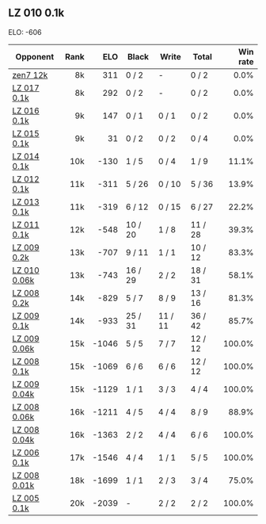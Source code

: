 ## LZ 010 0.1k ##

ELO: -606

Opponent | Rank | ELO | Black | Write | Total | Win rate
---------|-----:|----:|-------|-------|-------|-------:
[zen7 12k](zen7%2012k.md) | 8k | 311 | 0 / 2 | - | 0 / 2 | 0.0%
[LZ 017 0.1k](LZ%20017%200.1k.md) | 8k | 292 | 0 / 2 | - | 0 / 2 | 0.0%
[LZ 016 0.1k](LZ%20016%200.1k.md) | 9k | 147 | 0 / 1 | 0 / 1 | 0 / 2 | 0.0%
[LZ 015 0.1k](LZ%20015%200.1k.md) | 9k | 31 | 0 / 2 | 0 / 2 | 0 / 4 | 0.0%
[LZ 014 0.1k](LZ%20014%200.1k.md) | 10k | -130 | 1 / 5 | 0 / 4 | 1 / 9 | 11.1%
[LZ 012 0.1k](LZ%20012%200.1k.md) | 11k | -311 | 5 / 26 | 0 / 10 | 5 / 36 | 13.9%
[LZ 013 0.1k](LZ%20013%200.1k.md) | 11k | -319 | 6 / 12 | 0 / 15 | 6 / 27 | 22.2%
[LZ 011 0.1k](LZ%20011%200.1k.md) | 12k | -548 | 10 / 20 | 1 / 8 | 11 / 28 | 39.3%
[LZ 009 0.2k](LZ%20009%200.2k.md) | 13k | -707 | 9 / 11 | 1 / 1 | 10 / 12 | 83.3%
[LZ 010 0.06k](LZ%20010%200.06k.md) | 13k | -743 | 16 / 29 | 2 / 2 | 18 / 31 | 58.1%
[LZ 008 0.2k](LZ%20008%200.2k.md) | 14k | -829 | 5 / 7 | 8 / 9 | 13 / 16 | 81.3%
[LZ 009 0.1k](LZ%20009%200.1k.md) | 14k | -933 | 25 / 31 | 11 / 11 | 36 / 42 | 85.7%
[LZ 009 0.06k](LZ%20009%200.06k.md) | 15k | -1046 | 5 / 5 | 7 / 7 | 12 / 12 | 100.0%
[LZ 008 0.1k](LZ%20008%200.1k.md) | 15k | -1069 | 6 / 6 | 6 / 6 | 12 / 12 | 100.0%
[LZ 009 0.04k](LZ%20009%200.04k.md) | 15k | -1129 | 1 / 1 | 3 / 3 | 4 / 4 | 100.0%
[LZ 008 0.06k](LZ%20008%200.06k.md) | 16k | -1211 | 4 / 5 | 4 / 4 | 8 / 9 | 88.9%
[LZ 008 0.04k](LZ%20008%200.04k.md) | 16k | -1363 | 2 / 2 | 4 / 4 | 6 / 6 | 100.0%
[LZ 006 0.1k](LZ%20006%200.1k.md) | 17k | -1546 | 4 / 4 | 1 / 1 | 5 / 5 | 100.0%
[LZ 008 0.01k](LZ%20008%200.01k.md) | 18k | -1699 | 1 / 1 | 2 / 3 | 3 / 4 | 75.0%
[LZ 005 0.1k](LZ%20005%200.1k.md) | 20k | -2039 | - | 2 / 2 | 2 / 2 | 100.0%
